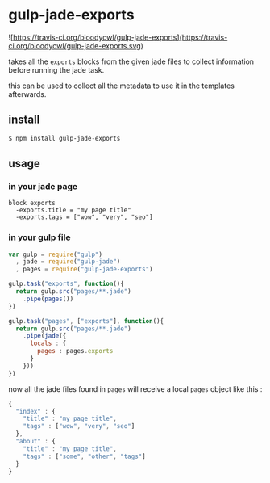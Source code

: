 # gulp-jade-exports

![https://travis-ci.org/bloodyowl/gulp-jade-exports](https://travis-ci.org/bloodyowl/gulp-jade-exports.svg)

takes all the `exports` blocks from the given jade files
to collect information before running the jade task.

this can be used to collect all the metadata to use it
in the templates afterwards.

## install

```sh
$ npm install gulp-jade-exports
```

## usage

### in your jade page

```jade
block exports
  -exports.title = "my page title"
  -exports.tags = ["wow", "very", "seo"]
```

### in your gulp file

```javascript
var gulp = require("gulp")
  , jade = require("gulp-jade")
  , pages = require("gulp-jade-exports")

gulp.task("exports", function(){
  return gulp.src("pages/**.jade")
    .pipe(pages())
})

gulp.task("pages", ["exports"], function(){
  return gulp.src("pages/**.jade")
    .pipe(jade({
      locals : {
        pages : pages.exports
      }
    }))
})
```

now all the jade files found in `pages` will receive a
local `pages` object like this :

```javascript
{
  "index" : {
    "title" : "my page title",
    "tags" : ["wow", "very", "seo"]
  },
  "about" : {
    "title" : "my page title",
    "tags" : ["some", "other", "tags"]
  }
}
```
